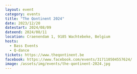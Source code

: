 ```yaml
---
layout: event
category: events
title: "The Qontinent 2024"
date: 2023/12/20
datestart: 2024/08/09
dateend: 2024/08/11
location: Craenendam 1, 9185 Wachtebeke, Belgium
hosts:
  - Bass Events
  - Q-dance
tickets: https://www.theqontinent.be
facebook: https://www.facebook.com/events/317110504557624/
image: /assets/img/events/the-qontinent-2024.jpg
---
```

